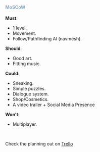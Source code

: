<h4 style="color: rgb(132, 168, 192);">MoSCoW</h4>  

**Must**:
- 1 level.
- Movement.
- Follow/Pathfinding AI (navmesh).

**Should**:
- Good art.
- Fitting music.

**Could**: 
- Sneaking.
- Simple puzzles.
- Dialogue system.
- Shop/Cosmetics.
- A video trailer + Social Media Presence

**Won't**: 
- Multiplayer.
<br>

Check the planning out on [Trello](https://github.com/oddsqrl/randolf/projects/1)